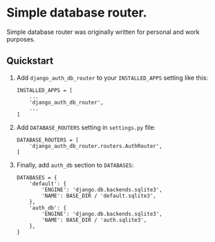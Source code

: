 # Simple database router.

Simple database router was originally written for personal and work purposes.

## Quickstart

1. Add `django_auth_db_router` to your `INSTALLED_APPS` setting like this:
    ```
    INSTALLED_APPS = [
        ...
        'django_auth_db_router',
        ...
    ]
    ```

2. Add `DATABASE_ROUTERS` setting in `settings.py` file:
    ```
    DATABASE_ROUTERS = [
        'django_auth_db_router.routers.AuthRouter',
    ]
    ```

3. Finally, add `auth_db` section to `DATABASES`:
   ```
   DATABASES = {
       'default': {
           'ENGINE': 'django.db.backends.sqlite3',
           'NAME': BASE_DIR / 'default.sqlite3',
       },
       'auth_db': {
           'ENGINE': 'django.db.backends.sqlite3',
           'NAME': BASE_DIR / 'auth.sqlite3',
       },
   }
    ```